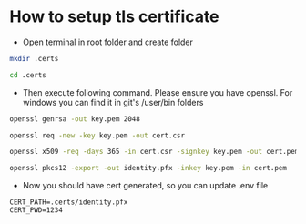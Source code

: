 
# How to setup tls certificate

* Open terminal in root folder and create folder
```bash
mkdir .certs
```
```bash
cd .certs
```

* Then execute following command. Please ensure you have openssl. For windows you can find it in git's /user/bin folders 

```bash
openssl genrsa -out key.pem 2048
```

```bash
openssl req -new -key key.pem -out cert.csr
```

```bash
openssl x509 -req -days 365 -in cert.csr -signkey key.pem -out cert.pem
```

```bash
openssl pkcs12 -export -out identity.pfx -inkey key.pem -in cert.pem
```

* Now you should have cert generated, so you can update .env file

```env
CERT_PATH=.certs/identity.pfx
CERT_PWD=1234
```